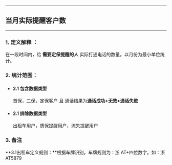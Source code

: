 
---

## 当月实际提醒客户数

---

### 1. 定义解释 ：

在一段时间内，给 **需要定保提醒的人** 实际打通电话的数量。以月份为最小单位统计。

### 2. 统计范围：

* #### 2.1 包含数据类型

    首保，二保，定保客户 且 通话结果为**通话成功+无效+通话失败**
* #### 2.1 排除数据类型

    出租车用户，质保提醒用户，流失提醒用户

### 3. 备注

**3.1出租车定义规则：**根据车牌识别，车牌规则为：浙 AT+四位数字。如：浙 AT5879

